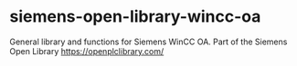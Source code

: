# siemens-open-library-wincc-oa
General library and functions for Siemens WinCC OA. Part of the Siemens Open Library https://openplclibrary.com/
